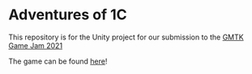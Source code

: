 # Adventures of 1C

This repository is for the Unity project for our submission to the [GMTK Game Jam 2021](https://itch.io/jam/gmtk-2021)

The game can be found [here](https://alditto.itch.io/adventures-of-1c)!
